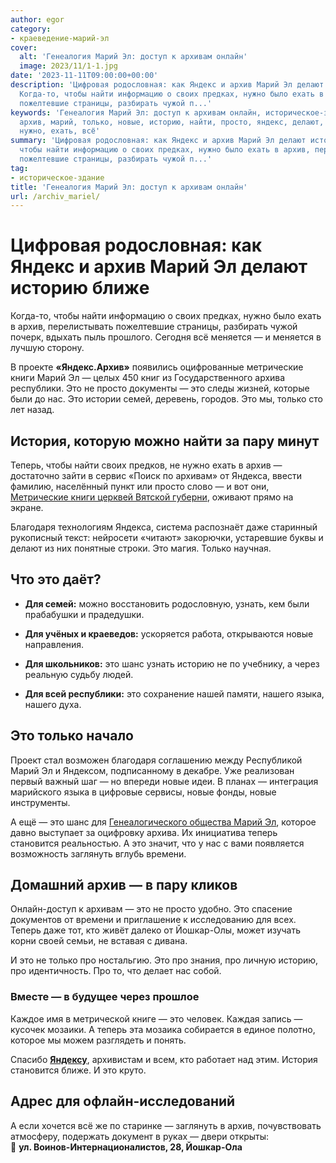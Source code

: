 ```yaml
---
author: egor
category:
- краеведение-марий-эл
cover:
  alt: 'Генеалогия Марий Эл: доступ к архивам онлайн'
  image: 2023/11/1-1.jpg
date: '2023-11-11T09:00:00+00:00'
description: 'Цифровая родословная: как Яндекс и архив Марий Эл делают историю ближе
  Когда-то, чтобы найти информацию о своих предках, нужно было ехать в архив, перелистывать
  пожелтевшие страницы, разбирать чужой п...'
keywords: 'Генеалогия Марий Эл: доступ к архивам онлайн, историческое-здание, это,
  архив, марий, только, новые, историю, найти, просто, яндекс, делают, ближе, своих,
  нужно, ехать, всё'
summary: 'Цифровая родословная: как Яндекс и архив Марий Эл делают историю ближе Когда-то,
  чтобы найти информацию о своих предках, нужно было ехать в архив, перелистывать
  пожелтевшие страницы, разбирать чужой п...'
tag:
- историческое-здание
title: 'Генеалогия Марий Эл: доступ к архивам онлайн'
url: /archiv_mariel/
---
```


# Цифровая родословная: как Яндекс и архив Марий Эл делают историю ближе

Когда-то, чтобы найти информацию о своих предках, нужно было ехать в архив, перелистывать пожелтевшие страницы, разбирать чужой почерк, вдыхать пыль прошлого. Сегодня всё меняется — и меняется в лучшую сторону.

В проекте **«Яндекс.Архив»** появились оцифрованные метрические книги Марий Эл — целых 450 книг из Государственного архива республики. Это не просто документы — это следы жизней, которые были до нас. Это истории семей, деревень, городов. Это мы, только сто лет назад.

## История, которую можно найти за пару минут

Теперь, чтобы найти своих предков, не нужно ехать в архив — достаточно зайти в сервис «Поиск по архивам» от Яндекса, ввести фамилию, населённый пункт или просто слово — и вот они, [Метрические книги церквей Вятской губерни](https://gosarhivrme.ru/sites/default/files/opisi/F305_op1.pdf), оживают прямо на экране.

Благодаря технологиям Яндекса, система распознаёт даже старинный рукописный текст: нейросети «читают» закорючки, устаревшие буквы и делают из них понятные строки. Это магия. Только научная.

## Что это даёт?

- **Для семей:** можно восстановить родословную, узнать, кем были прабабушки и прадедушки.

- **Для учёных и краеведов:** ускоряется работа, открываются новые направления.

- **Для школьников:** это шанс узнать историю не по учебнику, а через реальную судьбу людей.

- **Для всей республики:** это сохранение нашей памяти, нашего языка, нашего духа.

## Это только начало

Проект стал возможен благодаря соглашению между Республикой Марий Эл и Яндексом, подписанному в декабре. Уже реализован первый важный шаг — но впереди новые идеи. В планах — интеграция марийского языка в цифровые сервисы, новые фонды, новые инструменты.

А ещё — это шанс для [Генеалогического общества Марий Эл](https://t.me/mari_genealogy), которое давно выступает за оцифровку архива. Их инициатива теперь становится реальностью. А это значит, что у нас с вами появляется возможность заглянуть вглубь времени.

## Домашний архив — в пару кликов

Онлайн-доступ к архивам — это не просто удобно. Это спасение документов от времени и приглашение к исследованию для всех. Теперь даже тот, кто живёт далеко от Йошкар-Олы, может изучать корни своей семьи, не вставая с дивана.

И это не только про ностальгию. Это про знания, про личную историю, про идентичность. Про то, что делает нас собой.

### Вместе — в будущее через прошлое

Каждое имя в метрической книге — это человек. Каждая запись — кусочек мозаики. А теперь эта мозаика собирается в единое полотно, которое мы можем разглядеть и понять.

Спасибо [**Яндексу**](https://yandex.ru/archive/catalog/30425c49-89b9-44a3-a0d5-26605cfcd268), архивистам и всем, кто работает над этим. История становится ближе. И это круто.

## Адрес для офлайн-исследований

А если хочется всё же по старинке — заглянуть в архив, почувствовать атмосферу, подержать документ в руках — двери открыты:  
📍 **ул. Воинов-Интернационалистов, 28, Йошкар-Ола**